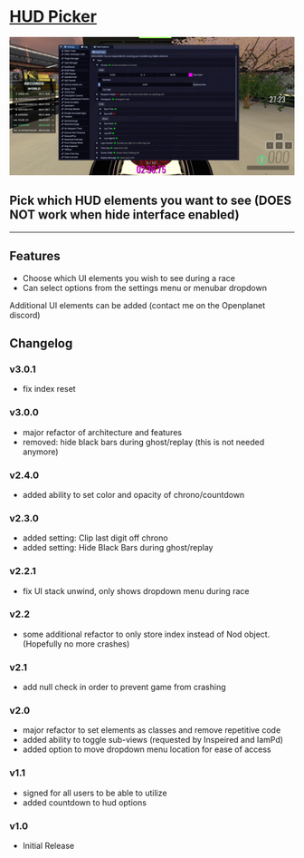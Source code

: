 # [HUD Picker](https://openplanet.dev/plugin/hudpicker)

![HUD Picker Image](./opfiles/HUD_Picker_v3.png)

## Pick which HUD elements you want to see (DOES NOT work when hide interface enabled)

---

## Features
- Choose which UI elements you wish to see during a race
- Can select options from the settings menu or menubar dropdown

Additional UI elements can be added (contact me on the Openplanet discord)

## Changelog

### v3.0.1
- fix index reset

### v3.0.0
- major refactor of architecture and features
- removed: hide black bars during ghost/replay (this is not needed anymore)

### v2.4.0
- added ability to set color and opacity of chrono/countdown

### v2.3.0
- added setting: Clip last digit off chrono
- added setting: Hide Black Bars during ghost/replay

### v2.2.1
- fix UI stack unwind, only shows dropdown menu during race

### v2.2
- some additional refactor to only store index instead of Nod object. (Hopefully no more crashes)

### v2.1
- add null check in order to prevent game from crashing

### v2.0
- major refactor to set elements as classes and remove repetitive code
- added ability to toggle sub-views (requested by Inspeired and IamPd)
- added option to move dropdown menu location for ease of access

### v1.1
- signed for all users to be able to utilize
- added countdown to hud options

### v1.0
- Initial Release

